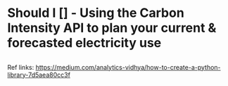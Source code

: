 # Should I [] - Using the Carbon Intensity API to plan your current & forecasted electricity use

## 
Ref links:
https://medium.com/analytics-vidhya/how-to-create-a-python-library-7d5aea80cc3f
